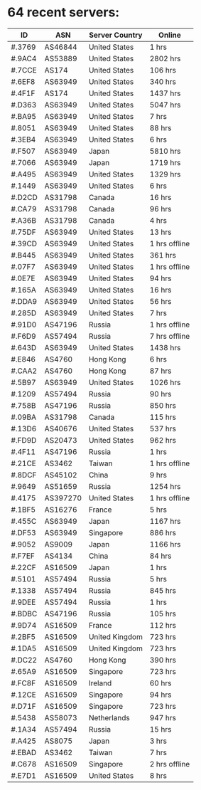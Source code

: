 # 64 recent servers:

| ID | ASN | Server Country | Online |
| ------ | ------ | ------ | ------ |
| #.3769 | AS46844 | United States | 1 hrs |
| #.9AC4 | AS53889 | United States | 2802 hrs |
| #.7CCE | AS174 | United States | 106 hrs |
| #.6EF8 | AS63949 | United States | 340 hrs |
| #.4F1F | AS174 | United States | 1437 hrs |
| #.D363 | AS63949 | United States | 5047 hrs |
| #.BA95 | AS63949 | United States | 7 hrs |
| #.8051 | AS63949 | United States | 88 hrs |
| #.3EB4 | AS63949 | United States | 6 hrs |
| #.F507 | AS63949 | Japan | 5810 hrs |
| #.7066 | AS63949 | Japan | 1719 hrs |
| #.A495 | AS63949 | United States | 1329 hrs |
| #.1449 | AS63949 | United States | 6 hrs |
| #.D2CD | AS31798 | Canada | 16 hrs |
| #.CA79 | AS31798 | Canada | 96 hrs |
| #.A36B | AS31798 | Canada | 4 hrs |
| #.75DF | AS63949 | United States | 13 hrs |
| #.39CD | AS63949 | United States | 1 hrs offline |
| #.B445 | AS63949 | United States | 361 hrs |
| #.07F7 | AS63949 | United States | 1 hrs offline |
| #.0E7E | AS63949 | United States | 94 hrs |
| #.165A | AS63949 | United States | 16 hrs |
| #.DDA9 | AS63949 | United States | 56 hrs |
| #.285D | AS63949 | United States | 7 hrs |
| #.91D0 | AS47196 | Russia | 1 hrs offline |
| #.F6D9 | AS57494 | Russia | 7 hrs offline |
| #.643D | AS63949 | United States | 1438 hrs |
| #.E846 | AS4760 | Hong Kong | 6 hrs |
| #.CAA2 | AS4760 | Hong Kong | 87 hrs |
| #.5B97 | AS63949 | United States | 1026 hrs |
| #.1209 | AS57494 | Russia | 90 hrs |
| #.758B | AS47196 | Russia | 850 hrs |
| #.09BA | AS31798 | Canada | 115 hrs |
| #.13D6 | AS40676 | United States | 537 hrs |
| #.FD9D | AS20473 | United States | 962 hrs |
| #.4F11 | AS47196 | Russia | 1 hrs |
| #.21CE | AS3462 | Taiwan | 1 hrs offline |
| #.8DCF | AS45102 | China | 9 hrs |
| #.9649 | AS51659 | Russia | 1254 hrs |
| #.4175 | AS397270 | United States | 1 hrs offline |
| #.1BF5 | AS16276 | France | 5 hrs |
| #.455C | AS63949 | Japan | 1167 hrs |
| #.DF53 | AS63949 | Singapore | 886 hrs |
| #.9052 | AS9009 | Japan | 1166 hrs |
| #.F7EF | AS4134 | China | 84 hrs |
| #.22CF | AS16509 | Japan | 1 hrs |
| #.5101 | AS57494 | Russia | 5 hrs |
| #.1338 | AS57494 | Russia | 845 hrs |
| #.9DEE | AS57494 | Russia | 1 hrs |
| #.BDBC | AS47196 | Russia | 105 hrs |
| #.9D74 | AS16509 | France | 112 hrs |
| #.2BF5 | AS16509 | United Kingdom | 723 hrs |
| #.1DA5 | AS16509 | United Kingdom | 723 hrs |
| #.DC22 | AS4760 | Hong Kong | 390 hrs |
| #.65A9 | AS16509 | Singapore | 723 hrs |
| #.FC8F | AS16509 | Ireland | 60 hrs |
| #.12CE | AS16509 | Singapore | 94 hrs |
| #.D71F | AS16509 | Singapore | 723 hrs |
| #.5438 | AS58073 | Netherlands | 947 hrs |
| #.1A34 | AS57494 | Russia | 15 hrs |
| #.A425 | AS8075 | Japan | 3 hrs |
| #.EBAD | AS3462 | Taiwan | 7 hrs |
| #.C678 | AS16509 | Singapore | 2 hrs offline |
| #.E7D1 | AS16509 | United States | 8 hrs |

